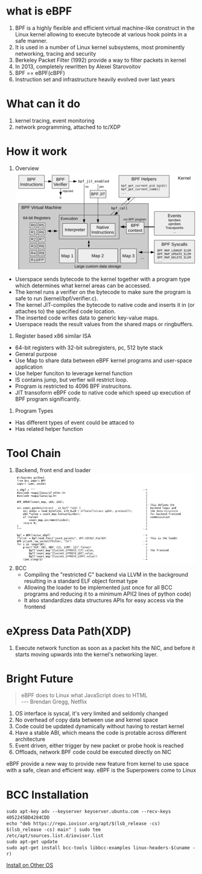 # what is eBPF
1. BPF is a highly flexible and efficient virtual machine-like construct in the 
   Linux kernel allowing to execute bytecode at various hook points in a safe manner. 
1. It is used in a number of Linux kernel subsystems, most prominently networking, 
   tracing and security
1. Berkeley Packet Filter (1992) provide a way to filter packets in kernel
1. In 2013, completely rewritten by Alexei Starovoitov
1. BPF == eBPF(cBPF)
1. Instruction set and infrastructure heavily evolved over last years
   
# What can it do
1. kernel tracing, event monitoring
1. network programming, attached to tc/XDP

# How it work
1. Overview
![""](pictures/bpf_runtime_internals.jpg)
- Userspace sends bytecode to the kernel together with a program type which 
  determines what kernel areas can be accessed.
- The kernel runs a verifier on the bytecode to make sure the program is safe to 
  run (kernel/bpf/verifier.c).
- The kernel JIT-compiles the bytecode to native code and inserts it in (or attaches 
  to) the specified code location.
- The inserted code writes data to generic key-value maps.
- Userspace reads the result values from the shared maps or ringbuffers.

1. Register based x86 similar ISA
- 64-bit registers with 32-bit subregisters, pc, 512 byte stack
- General purpose
- Use Map to share data between eBPF kernel programs and user-space 
  application
- Use helper funciton to leverage kernel function
- IS contains jump, but verfier will restrict loop.
- Program is restricted to 4096 BPF instrucitons.
- JIT transoform eBPF code to native code which speed up execution of BPF
  program significantly.
1. Program Types
- Has different types of event could be attaced to 
- Has related helper function 

# Tool Chain
1. Backend, front end and loader
![""](pictures/ebpf-bcc.jpg)
1. BCC
   - Compiling the "restricted C" backend via LLVM in the background resulting 
     in a standard ELF object format type
   - Allowing the loader to be implemented just once for all BCC programs and 
     reducing it to a minimum API(2 lines of python code)
   - It also standardizes data structures APIs for easy access via the frontend 

# eXpress Data Path(XDP)
1. Execute network function as soon as a packet hits the NIC, and before it
   starts moving upwards into the kernel's networking layer.

# Bright Future
> eBPF does to Linux what JavaScript does to HTML   
>                                       --- Brendan Gregg, Netflix

1. OS interface is syscal, it's very limited and seldomly changed
1. No overhead of copy data between use and kernel space
1. Code could be updated dynamically without having to restart kernel
1. Have a stable ABI, which means the code is protable across different 
   architecture
1. Event driven, either trigger by new packet or probe hook is reached
1. Offloads, network BPF code could be executed directly on NIC 

eBPF provide a new way to provide new feature from kernel to use space with a 
safe, clean and efficient way. eBPF is the Superpowers come to Linux


# BCC Installation
```shell
sudo apt-key adv --keyserver keyserver.ubuntu.com --recv-keys 4052245BD4284CDD
echo "deb https://repo.iovisor.org/apt/$(lsb_release -cs) $(lsb_release -cs) main" | sudo tee /etc/apt/sources.list.d/iovisor.list
sudo apt-get update
sudo apt-get install bcc-tools libbcc-examples linux-headers-$(uname -r)
```
[Install on Other OS](https://github.com/iovisor/bcc/blob/master/INSTALL.md)
